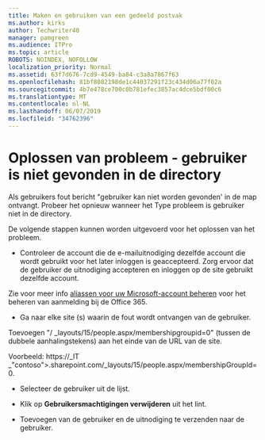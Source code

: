 ```yaml
---
title: Maken en gebruiken van een gedeeld postvak
ms.author: kirks
author: Techwriter40
manager: pamgreen
ms.audience: ITPro
ms.topic: article
ROBOTS: NOINDEX, NOFOLLOW
localization_priority: Normal
ms.assetid: 63f7d676-7cd9-4549-ba84-c3a8a7867f63
ms.openlocfilehash: 81bf8082198de1c44037291f23c434d06a77f02a
ms.sourcegitcommit: 4b7e478ce700c0b781efec3857ac4dce5bdf00c6
ms.translationtype: MT
ms.contentlocale: nl-NL
ms.lasthandoff: 06/07/2019
ms.locfileid: "34762396"
---
```

# <a name="troubleshoot-issue---user-not-found-in-directory"></a>Oplossen van probleem - gebruiker is niet gevonden in de directory

Als gebruikers fout bericht "gebruiker kan niet worden gevonden' in de map ontvangt. Probeer het opnieuw wanneer het Type probleem is gebruiker niet in de directory.

De volgende stappen kunnen worden uitgevoerd voor het oplossen van het probleem.

- Controleer de account die de e-mailuitnodiging dezelfde account die wordt gebruikt voor het later inloggen is geaccepteerd. Zorg ervoor dat de gebruiker de uitnodiging accepteren en inloggen op de site gebruikt dezelfde account. 

Zie voor meer info [aliassen voor uw Microsoft-account beheren</a> voor het beheren van aanmelding bij de Office 365](https://support.microsoft.com/help/12407/microsoft-account-how-to-manage-aliases). 

- Ga naar elke site (s) waarin de fout wordt ontvangen van de gebruiker. 

Toevoegen "/ _layouts/15/people.aspx/membershipgroupid=0" (tussen de dubbele aanhalingstekens) aan het einde van de URL van de site. 

Voorbeeld: https://_lT _"contoso">.sharepoint.com/_layouts/15/people.aspx/membershipGroupId=0.

- Selecteer de gebruiker uit de lijst.

- Klik op **Gebruikersmachtigingen verwijderen** uit het lint. 
-  Toevoegen van de gebruiker en de uitnodiging te verzenden naar de gebruiker.

